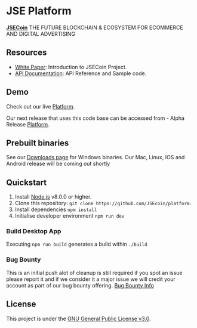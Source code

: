 # JSE Platform

**[JSECoin](https://jsecoin.com/)** THE FUTURE BLOCKCHAIN & ECOSYSTEM FOR ECOMMERCE AND DIGITAL ADVERTISING


## Resources

- [White Paper](https://jsecoin.com/whitepaper.pdf): Introduction to JSECoin Project.
- [API Documentation](https://developer.jsecoin.com/API): API Reference and Sample code.

## Demo
Check out our live [Platform](https://platform.jsecoin.com).

Our next release that uses this code base can be accessed from - 
Alpha Release [Platform](https://alpha.jsecoin.com).

## Prebuilt binaries
See our [Downloads page](https://jsecoin.com/downloads) for Windows binaries.
Our Mac, Linux, IOS and Android release will be coming out shortly

## Quickstart

1. Install [Node.js](https://nodejs.org) v8.0.0 or higher.
2. Clone this repository: `git clone https://github.com/JSEcoin/platform`.
3. Install dependencies `npm install`
4. Initialise developer environment `npm run dev`

### Build Desktop App
Executing `npm run build` generates a build within `./build`

### Bug Bounty
This is an initial push alot of cleanup is still required if you spot an issue please report it and if we consider it a major issue we will credit your account as part of our bug bounty offering.
[Bug Bounty Info](https://jsecoin.com/en/oddJobs/bugBounty)

## License
This project is under the [GNU General Public License v3.0](./LICENSE.md).